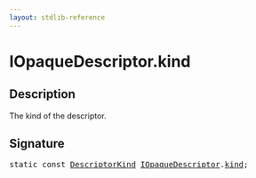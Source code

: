 ```yaml
---
layout: stdlib-reference
---
```


# IOpaqueDescriptor.kind

## Description

The kind of the descriptor.


## Signature
<pre>
<span class='code_keyword'>static</span> <span class='code_keyword'>const</span> <a href="../../../types/descriptorkind-0a/index.html" class="code_type">DescriptorKind</a> <a href="../index.html" class="code_type">IOpaqueDescriptor</a>.<a href=".html" class="code_var">kind</a>;
</pre>

